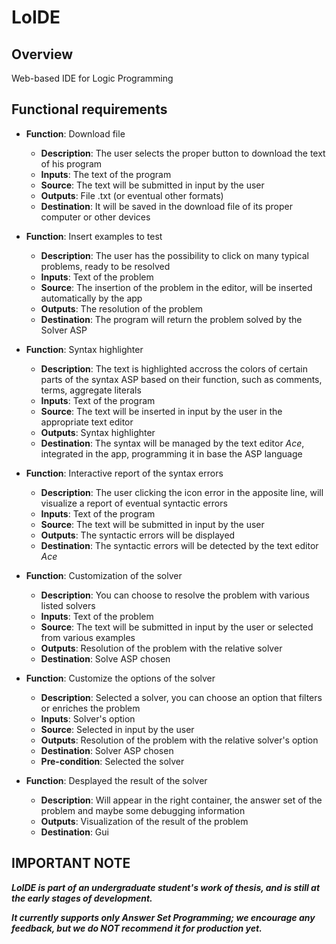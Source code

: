 # LoIDE

## Overview
Web-based IDE for Logic Programming

## Functional requirements

- **Function**: Download file
  - **Description**: The user selects the proper button to download the text of his program
  - **Inputs**: The text of the program
  - **Source**: The text will be submitted in input by the user 
  - **Outputs**: File .txt (or eventual other formats)
  - **Destination**: It will be saved in the download file of its proper computer or other devices

- **Function**: Insert examples to test
  - **Description**: The user has the possibility to click on many typical problems, ready to be resolved
  - **Inputs**: Text of the problem 
  - **Source**: The insertion of the problem in the editor, will be inserted automatically by the app
  - **Outputs**: The resolution of the problem 
  - **Destination**: The program will return the problem solved by the Solver ASP

- **Function**: Syntax highlighter
  - **Description**: The text is highlighted accross the colors of certain parts of the syntax ASP based on their function, such as comments, terms, aggregate literals
  - **Inputs**: Text of the program
  - **Source**: The text will be inserted in input by the user in the appropriate text editor 
  - **Outputs**: Syntax highlighter
  - **Destination**: The syntax will be managed by the text editor _Ace_, integrated in the app, programming it in base the ASP language

- **Function**: Interactive report of the syntax errors
  - **Description**: The user clicking the icon error in the apposite line, will visualize a report of eventual syntactic errors
  - **Inputs**: Text of the program
  - **Source**: The text will be submitted in input by the user 
  - **Outputs**: The syntactic errors will be displayed
  - **Destination**: The syntactic errors will be detected by the text editor _Ace_

- **Function**: Customization of the solver 
  - **Description**: You can choose to resolve the problem with various listed solvers
  - **Inputs**: Text of the problem
  - **Source**: The text will be submitted in input by the user  or selected from various examples 
  - **Outputs**: Resolution of the problem with the relative solver 
  - **Destination**: Solve ASP chosen

- **Function**: Customize the options of the solver 
  - **Description**: Selected a solver, you can choose an option that filters or enriches the problem 
  - **Inputs**: Solver's option
  - **Source**: Selected in input by the user 
  - **Outputs**:  Resolution of the problem with the relative solver's option
  - **Destination**: Solver ASP chosen 
  - **Pre-condition**: Selected the solver 

- **Function**: Desplayed the result of the solver 
  - **Description**: Will appear in the right container, the answer set of the problem and maybe some debugging information
  - **Outputs**: Visualization of the result of the problem 
  - **Destination**: Gui               

## IMPORTANT NOTE

__*LoIDE is part of an undergraduate student's work of thesis, and is still at the early stages of development.*__

__*It currently supports only Answer Set Programming; we encourage any feedback, but we do NOT recommend it for production yet.*__
